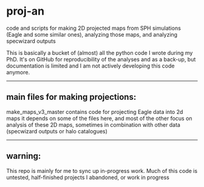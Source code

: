 # proj-an
code and scripts for making 2D projected maps from SPH simulations (Eagle and some similar ones), analyzing those maps, and analyzing specwizard outputs

This is basically a bucket of (almost) all the python code I wrote during my PhD. It's on GitHub
for reproducibility of the analyses and as a back-up, but documentation is limited and I am not
actively developing this code anymore.

---------------------------------------------------------------------------------------------------
main files for making projections:
---------------------------------------------------------------------------------------------------
make_maps_v3_master contains code for projecting Eagle data into 2d maps
it depends on some of the files here, and most of the other focus on analysis of these 2D maps,
sometimes in combination with other data (specwizard outputs or halo catalogues)

--------------------------------------------------------------------------------------------------
warning:
--------------------------------------------------------------------------------------------------
This repo is mainly for me to sync up in-progress work. Much of this code is untested, 
half-finished projects I abandoned, or work in progress

